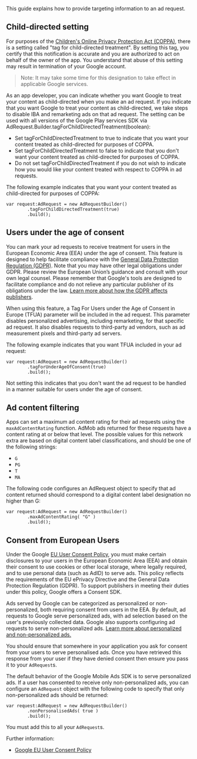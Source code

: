
This guide explains how to provide targeting information to an ad request.


## Child-directed setting

For purposes of the [Children's Online Privacy Protection Act (COPPA)](http://business.ftc.gov/privacy-and-security/children%27s-privacy), there is a setting called "tag for child-directed treatment". By setting this tag, you certify that this notification is accurate and you are authorized to act on behalf of the owner of the app. You understand that abuse of this setting may result in termination of your Google account.

> Note: It may take some time for this designation to take effect in applicable Google services.

As an app developer, you can indicate whether you want Google to treat your content as child-directed when you make an ad request. If you indicate that you want Google to treat your content as child-directed, we take steps to disable IBA and remarketing ads on that ad request. The setting can be used with all versions of the Google Play services SDK via AdRequest.Builder.tagForChildDirectedTreatment(boolean):

- Set tagForChildDirectedTreatment to true to indicate that you want your content treated as child-directed for purposes of COPPA.
- Set tagForChildDirectedTreatment to false to indicate that you don't want your content treated as child-directed for purposes of COPPA.
- Do not set tagForChildDirectedTreatment if you do not wish to indicate how you would like your content treated with respect to COPPA in ad requests.

The following example indicates that you want your content treated as child-directed for purposes of COPPA:

```as3
var request:AdRequest = new AdRequestBuilder()
        .tagForChildDirectedTreatment(true)
        .build();
```


## Users under the age of consent

You can mark your ad requests to receive treatment for users in the European Economic Area (EEA) under the age of consent. This feature is designed to help facilitate compliance with the [General Data Protection Regulation (GDPR)](https://eur-lex.europa.eu/legal-content/EN/TXT/?uri=CELEX:32016R0679). Note that you may have other legal obligations under GDPR. Please review the European Union’s guidance and consult with your own legal counsel. Please remember that Google's tools are designed to facilitate compliance and do not relieve any particular publisher of its obligations under the law. [Learn more about how the GDPR affects publishers](https://support.google.com/admob/answer/7666366).

When using this feature, a Tag For Users under the Age of Consent in Europe (TFUA) parameter will be included in the ad request. This parameter disables personalized advertising, including remarketing, for that specific ad request. It also disables requests to third-party ad vendors, such as ad measurement pixels and third-party ad servers.


The following example indicates that you want TFUA included in your ad request:

```as3
var request:AdRequest = new AdRequestBuilder()
        .tagForUnderAgeOfConsent(true)
        .build();
```

Not setting this indicates that you don't want the ad request to be handled in a manner suitable for users under the age of consent.



## Ad content filtering

Apps can set a maximum ad content rating for their ad requests using the `maxAdContentRating` function. AdMob ads returned for these requests have a content rating at or below that level. The possible values for this network extra are based on digital content label classifications, and should be one of the following strings:

- `G`
- `PG`
- `T`
- `MA`

The following code configures an AdRequest object to specify that ad content returned should correspond to a digital content label designation no higher than G:

```as3
var request:AdRequest = new AdRequestBuilder()
        .maxAdContentRating( "G" )
        .build();
```



## Consent from European Users

Under the Google [EU User Consent Policy](https://www.google.com/about/company/user-consent-policy.html), you must make certain disclosures to your users in the European Economic Area (EEA) and obtain their consent to use cookies or other local storage, where legally required, and to use personal data (such as AdID) to serve ads. This policy reflects the requirements of the EU ePrivacy Directive and the General Data Protection Regulation (GDPR). To support publishers in meeting their duties under this policy, Google offers a Consent SDK.

Ads served by Google can be categorized as personalized or non-personalized, both requiring consent from users in the EEA. By default, ad requests to Google serve personalized ads, with ad selection based on the user's previously collected data. Google also supports configuring ad requests to serve non-personalized ads. [Learn more about personalized and non-personalized ads.](https://support.google.com/admob/answer/7676680)


You should ensure that somewhere in your application you ask for consent from your users to serve personalised ads. Once you have retrieved this response from your user if they have denied consent then ensure you pass it to your `AdRequest`s.

The default behavior of the Google Mobile Ads SDK is to serve personalized ads. If a user has consented to receive only non-personalized ads, you can configure an `AdRequest` object with the following code to specify that only non-personalized ads should be returned:

```as3
var request:AdRequest = new AdRequestBuilder()
        .nonPersonalisedAds( true )
        .build();
```

You must add this to all your `AdRequest`s.


Further information:
  - [Google EU User Consent Policy](https://www.google.com/about/company/user-consent-policy.html)





